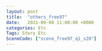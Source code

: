 ```yaml
---
layout: post
title:  "others_free97"
date:   2021-09-08 11:00:00 +0000
categories: Etc
Tags: Story Etc
SceneCode: ["scene_free97_q1_s20"]
---
```

